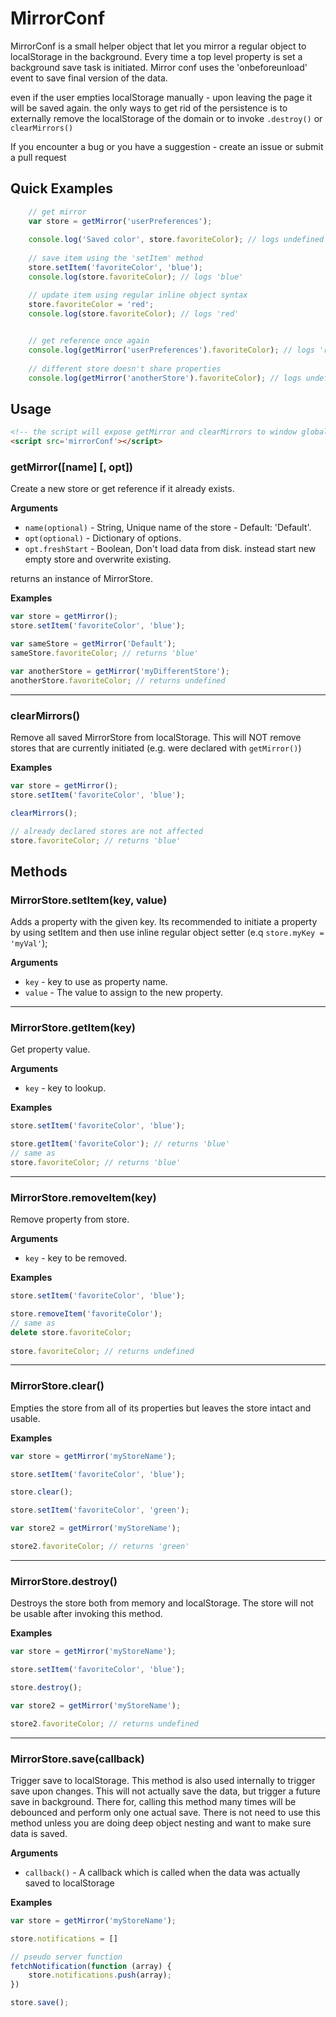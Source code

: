 # MirrorConf

MirrorConf is a small helper object that let you mirror a regular object to localStorage in the background.
Every time a top level property is set a background save task is initiated. 
Mirror conf uses the 'onbeforeunload' event to save final version of the data.

even if the user empties localStorage manually - upon leaving the page it will be saved again.
the only ways to get rid of the persistence is to externally remove the localStorage of the domain or to invoke `.destroy()` or `clearMirrors()` 



If you encounter a bug or you have a suggestion - create an issue or submit a pull request

## Quick Examples

```js
    // get mirror
    var store = getMirror('userPreferences');
    
    console.log('Saved color', store.favoriteColor); // logs undefined on first load and 'red' on consecutive reloads
    
    // save item using the 'setItem' method
    store.setItem('favoriteColor', 'blue');
    console.log(store.favoriteColor); // logs 'blue'

    // update item using regular inline object syntax
    store.favoriteColor = 'red';
    console.log(store.favoriteColor); // logs 'red'

    
    // get reference once again
    console.log(getMirror('userPreferences').favoriteColor); // logs 'red'
    
    // different store doesn't share properties
    console.log(getMirror('anotherStore').favoriteColor); // logs undefined
```


## Usage

```html
<!-- the script will expose getMirror and clearMirrors to window global object -->
<script src='mirrorConf'></script>
```


### getMirror([name] [, opt]) 

Create a new store or get reference if it already exists.

__Arguments__

* `name(optional)` - String, Unique name of the store - Default: 'Default'.
* `opt(optional)` - Dictionary of options.
* `opt.freshStart` - Boolean, Don't load data from disk. instead start new empty store and overwrite existing.

returns an instance of MirrorStore.

__Examples__

```js
var store = getMirror();
store.setItem('favoriteColor', 'blue');

var sameStore = getMirror('Default');
sameStore.favoriteColor; // returns 'blue'

var anotherStore = getMirror('myDifferentStore');
anotherStore.favoriteColor; // returns undefined

```
---------------------------------------

### clearMirrors() 

Remove all saved MirrorStore from localStorage.
This will NOT remove stores that are currently initiated (e.g. were declared with `getMirror()`)

__Examples__

```js
var store = getMirror();
store.setItem('favoriteColor', 'blue');

clearMirrors();

// already declared stores are not affected
store.favoriteColor; // returns 'blue'
```



## Methods

### MirrorStore.setItem(key, value) 

Adds a property with the given key.
Its recommended to initiate a property by using setItem and then use inline regular object setter (e.q `store.myKey = 'myVal'`); 

__Arguments__

* `key` - key to use as property name.
* `value` - The value to assign to the new property.

---------------------------------------

### MirrorStore.getItem(key) 

Get property value. 

__Arguments__

* `key` - key to lookup.

__Examples__

```js
store.setItem('favoriteColor', 'blue');

store.getItem('favoriteColor'); // returns 'blue'
// same as
store.favoriteColor; // returns 'blue'
```

---------------------------------------

### MirrorStore.removeItem(key) 

Remove property from store. 

__Arguments__

* `key` - key to be removed.

__Examples__

```js
store.setItem('favoriteColor', 'blue');

store.removeItem('favoriteColor');
// same as
delete store.favoriteColor;
 
store.favoriteColor; // returns undefined
```

---------------------------------------


### MirrorStore.clear() 

Empties the store from all of its properties but leaves the store intact and usable.

__Examples__

```js
var store = getMirror('myStoreName');

store.setItem('favoriteColor', 'blue');

store.clear();

store.setItem('favoriteColor', 'green');

var store2 = getMirror('myStoreName');

store2.favoriteColor; // returns 'green'
```

---------------------------------------


### MirrorStore.destroy() 

Destroys the store both from memory and localStorage.
The store will not be usable after invoking this method. 

__Examples__

```js
var store = getMirror('myStoreName');

store.setItem('favoriteColor', 'blue');

store.destroy();

var store2 = getMirror('myStoreName');

store2.favoriteColor; // returns undefined
```

---------------------------------------


### MirrorStore.save(callback) 

Trigger save to localStorage.
This method is also used internally to trigger save upon changes.
This will not actually save the data, but trigger a future save in background.
There for, calling this method many times will be debounced and perform only one actual save.
There is not need to use this method unless you are doing deep object nesting and want to make sure data is saved.


__Arguments__

* `callback()` - A callback which is called when the data was actually saved to localStorage

__Examples__

```js
var store = getMirror('myStoreName');

store.notifications = []

// pseudo server function
fetchNotification(function (array) {
    store.notifications.push(array);
})

store.save();
```